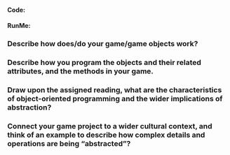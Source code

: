 #### Code:    
#### RunMe:  

### Describe how does/do your game/game objects work?

### Describe how you program the objects and their related attributes, and the methods in your game.

### Draw upon the assigned reading, what are the characteristics of object-oriented programming and the wider implications of abstraction?

### Connect your game project to a wider cultural context, and think of an example to describe how complex details and operations are being “abstracted”?
